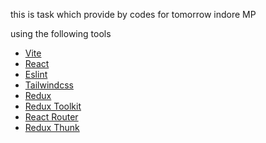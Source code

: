 

this is task which provide by codes for tomorrow indore MP

using the following tools

- [Vite](https://vitejs.dev/)
- [React](https://reactjs.org/)
- [Eslint](https://eslint.org/)
- [Tailwindcss](https://tailwindcss.com/)
- [Redux](https://redux.js.org/)
- [Redux Toolkit](https://redux-toolkit.js.org/)
- [React Router](https://reactrouter.com/)
- [Redux Thunk](https://redux.js.org/usage/usage-with-typescript#using-thunks-with-redux-thunk)
